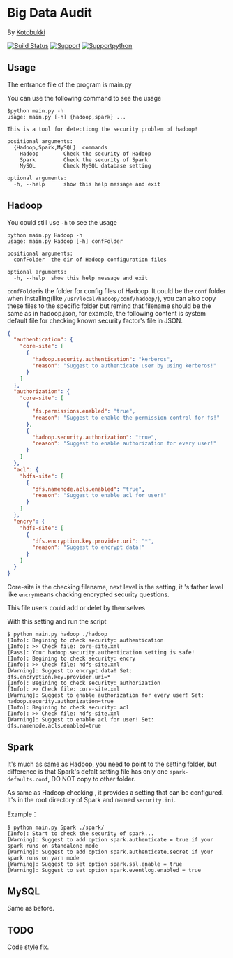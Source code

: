 Big Data Audit
==============
By [Kotobukki](https://github.com/kotobukki/)

[![Build Status](https://camo.githubusercontent.com/f8bbfdc05d49bbdad27dba5693bccade8cd36e12/68747470733a2f2f7472617669732d63692e6f72672f6a696d656e6269616e2f446174614d696e696e672e7376673f6272616e63683d6d6173746572)](https://travis-ci.org/kotobukki/BDA)
[![Support](https://camo.githubusercontent.com/4a42460f88f172b10e916fec11857648a8a2f2c8/68747470733a2f2f696d672e736869656c64732e696f2f62616467652f706c6174666f726d2d6f73782532466c696e757825324677696e646f77732d677265656e2e737667)](https://travis-ci.org/kotobukki/BDA)
[![Supportpython](https://camo.githubusercontent.com/352488c0cbba0e8f6da11ae0761444dd0c93489c/68747470733a2f2f696d672e736869656c64732e696f2f62616467652f707974686f6e2d322e372d626c75652e737667)](https://travis-ci.org/kotobukki/BDA)

Usage
-----
The entrance file of the program is main.py

You can use the following command to see the usage
```
$python main.py -h
usage: main.py [-h] {hadoop,spark} ...

This is a tool for detectiong the security problem of hadoop!

positional arguments:
  {Hadoop,Spark,MySQL}  commands
    Hadoop        Check the security of Hadoop
    Spark         Check the security of Spark
    MySQL         Check MySQL database setting

optional arguments:
  -h, --help      show this help message and exit
```

Hadoop
------
You could still use `-h` to see the usage
```
python main.py Hadoop -h
usage: main.py Hadoop [-h] confFolder

positional arguments:
  confFolder  the dir of Hadoop configuration files

optional arguments:
  -h, --help  show this help message and exit
```

`confFolder`is the folder for config files of Hadoop. It could be the `conf` folder when installing(like `/usr/local/hadoop/conf/hadoop/`), you can also copy these files to the specific folder but remind that filename should be the same as in hadoop.json, for example, the following content is system default file for checking known security factor's file in JSON.

```json
{
  "authentication": {
    "core-site": [
      {
        "hadoop.security.authentication": "kerberos",
        "reason": "Suggest to authenticate user by using kerberos!"
      }
    ]
  },
  "authorization": {
    "core-site": [
      {
        "fs.permissions.enabled": "true",
        "reason": "Suggest to enable the permission control for fs!"
      },
      {
        "hadoop.security.authorization": "true",
        "reason": "Suggest to enable authorization for every user!"
      }
    ]
  },
  "acl": {
    "hdfs-site": [
      {
        "dfs.namenode.acls.enabled": "true",
        "reason": "Suggest to enable acl for user!"
      }
    ]
  },
  "encry": {
    "hdfs-site": [
      {
        "dfs.encryption.key.provider.uri": "*",
        "reason": "Suggest to encrypt data!"
      }
    ]
  }
}
```
Core-site is the checking filename, next level is the setting, it 's father level like `encry`means chacking encrypted security questions. 

This file users could add or delet by themselves

With this setting and run the script
```
$ python main.py hadoop ./hadoop
[Info]: Begining to check security: authentication
[Info]: >> Check file: core-site.xml
[Pass]: Your hadoop.security.authentication setting is safe!
[Info]: Begining to check security: encry
[Info]: >> Check file: hdfs-site.xml
[Warning]: Suggest to encrypt data! Set: dfs.encryption.key.provider.uri=*
[Info]: Begining to check security: authorization
[Info]: >> Check file: core-site.xml
[Warning]: Suggest to enable authorization for every user! Set: hadoop.security.authorization=true
[Info]: Begining to check security: acl
[Info]: >> Check file: hdfs-site.xml
[Warning]: Suggest to enable acl for user! Set: dfs.namenode.acls.enabled=true
```

Spark
-----
It's much as same as Hadoop, you need to point to the setting folder, but difference is that Spark's defalt setting file has only one `spark-defaults.conf`, DO NOT copy to other folder.

As same as Hadoop checking , it provides a setting that can be configured. It's in the root directory of Spark and named `security.ini`.

Example：
```
$ python main.py Spark ./spark/
[Info]: Start to check the security of spark...
[Warning]: Suggest to add option spark.authenticate = true if your spark runs on standalone mode
[Warning]: Suggest to add option spark.authenticate.secret if your spark runs on yarn mode
[Warning]: Suggest to set option spark.ssl.enable = true
[Warning]: Suggest to set option spark.eventlog.enabled = true

```

MySQL
-----
Same as before.   

TODO
-----
Code style fix.
